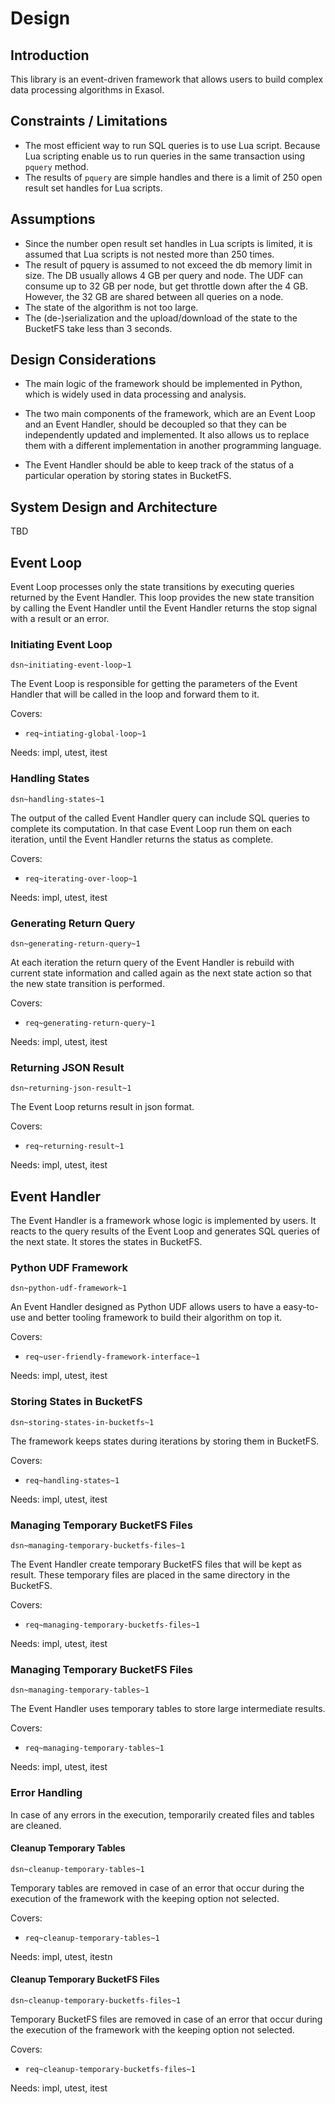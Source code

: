 # Design


## Introduction
This library is an event-driven framework that allows users to build complex 
data processing algorithms in Exasol.

## Constraints / Limitations

- The most efficient way to run SQL queries is to use Lua script. Because Lua 
scripting enable us to run queries in the same transaction using `pquery` method.
- The results of `pquery` are simple handles and there is a limit of 250 open 
result set handles for Lua scripts.


## Assumptions

- Since the number open result set handles in Lua scripts is limited, it is 
assumed that Lua scripts is not nested more than 250 times.
- The result of pquery is assumed to not exceed the db memory limit in size. 
The DB usually allows 4 GB per query and node. The UDF can consume up to 32 GB 
per node, but get throttle down after the 4 GB. However, the 32 GB are shared 
between all queries on a node.
- The state of the algorithm is not too large.
- The (de-)serialization and the upload/download of the state to the BucketFS 
take less than 3 seconds.



## Design Considerations

- The main logic of the framework should be implemented in Python, which is 
widely used in data processing and analysis.

- The two main components of the framework, which are an Event Loop and an Event 
Handler, should be decoupled so that they can be independently updated and 
implemented. It also allows us to replace them with a different implementation 
in another programming language.

- The Event Handler should be able to keep track of the status of a particular 
operation by storing states in BucketFS.


## System Design and Architecture
 
TBD 



## Event Loop
Event Loop  processes only the state transitions by executing queries returned 
by the Event Handler. This loop provides the new state transition by calling 
the Event Handler until the Event Handler returns the stop signal with a result 
or an error.

### Initiating Event Loop
`dsn~initiating-event-loop~1`

The Event Loop is responsible for getting the parameters of the Event Handler 
that will be called in the loop and forward them to it.

Covers:

* `req~intiating-global-loop~1`

Needs: impl, utest, itest

### Handling States
`dsn~handling-states~1`

The  output of the called Event Handler query can include SQL queries to 
complete its computation. In that case Event Loop run them on each iteration, 
until the Event Handler returns the status as complete.

Covers:

* `req~iterating-over-loop~1`

Needs: impl, utest, itest


### Generating Return Query
`dsn~generating-return-query~1`

At each iteration the return query of the Event Handler is rebuild with current 
state information and called again as the next state action so that  the new 
state transition is performed.

Covers:

* `req~generating-return-query~1`

Needs: impl, utest, itest


### Returning JSON Result
`dsn~returning-json-result~1`

The Event Loop returns result in json format.

Covers:

* `req~returning-result~1`

Needs: impl, utest, itest



## Event Handler
The Event Handler is a framework whose logic is implemented by users. It reacts 
to the query results of  the Event Loop and generates SQL queries of the next 
state. It stores the states in BucketFS.


### Python UDF Framework 
`dsn~python-udf-framework~1`

An Event Handler designed as Python UDF  allows users to have a easy-to-use and 
better tooling framework to build their algorithm on top it.

Covers:

* `req~user-friendly-framework-interface~1`

Needs: impl, utest, itest


### Storing States in BucketFS 
`dsn~storing-states-in-bucketfs~1`

The framework  keeps states during iterations by storing them in BucketFS.

Covers:

* `req~handling-states~1`

Needs: impl, utest, itest


### Managing Temporary BucketFS Files
`dsn~managing-temporary-bucketfs-files~1`

The Event Handler create temporary BucketFS files that will be  kept as result. 
These temporary files are placed  in the same directory in  the BucketFS.   

Covers:

* `req~managing-temporary-bucketfs-files~1`

Needs: impl, utest, itest


### Managing Temporary BucketFS Files
`dsn~managing-temporary-tables~1`

The Event Handler uses temporary tables to store large intermediate results. 

Covers:

* `req~managing-temporary-tables~1`

Needs: impl, utest, itest


### Error Handling
In case of any errors in the execution, temporarily created files and tables 
are cleaned. 


#### Cleanup Temporary Tables
`dsn~cleanup-temporary-tables~1`

Temporary tables are removed in case of an error that occur during the execution 
of the framework with the keeping option  not selected.

Covers:

* `req~cleanup-temporary-tables~1`

Needs: impl, utest, itestn



#### Cleanup Temporary BucketFS Files
`dsn~cleanup-temporary-bucketfs-files~1`

Temporary BucketFS files are removed in case of an error that occur during 
the execution of the framework with the keeping option  not selected.

Covers:

* `req~cleanup-temporary-bucketfs-files~1`

Needs: impl, utest, itest
